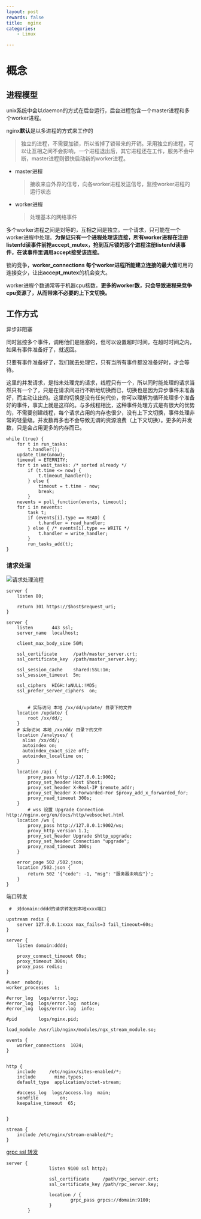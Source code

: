```yaml
---
layout: post
rewards: false
title:  nginx
categories:
    - Linux

---
```




# 概念

## 进程模型

unix系统中会以daemon的方式在后台运行，后台进程包含一个master进程和多个worker进程。

nginx**默认**是以多进程的方式来工作的

> 独立的进程，不需要加锁，所以省掉了锁带来的开销。采用独立的进程，可以让互相之间不会影响，一个进程退出后，其它进程还在工作，服务不会中断，master进程则很快启动新的worker进程。

- master进程  

  > 接收来自外界的信号，向各worker进程发送信号，监控worker进程的运行状态

- worker进程

  > 处理基本的网络事件 

多个worker进程之间是对等的，互相之间是独立。一个请求，只可能在一个worker进程中处理。**为保证只有一个进程处理该连接，所有worker进程在注册listenfd读事件前抢accept_mutex，抢到互斥锁的那个进程注册listenfd读事件，在读事件里调用accept接受该连接。**

锁的竞争，**worker_connections 每个worker进程所能建立连接的最大值**可用的连接变少，让出**accept_mutex**的机会变大。

worker进程个数通常等于机器cpu核数，**更多的worker数，只会导致进程来竞争cpu资源了，从而带来不必要的上下文切换。**

## 工作方式

异步非阻塞

同时监控多个事件，调用他们是阻塞的，但可以设置超时时间，在超时时间之内，如果有事件准备好了，就返回。

只要有事件准备好了，我们就去处理它，只有当所有事件都没准备好时，才会等待。

这里的并发请求，是指未处理完的请求，线程只有一个，所以同时能处理的请求当然只有一个了，只是在请求间进行不断地切换而已，切换也是因为异步事件未准备好，而主动让出的。这里的切换是没有任何代价，你可以理解为循环处理多个准备好的事件，事实上就是这样的。与多线程相比，这种事件处理方式是有很大的优势的，不需要创建线程，每个请求占用的内存也很少，没有上下文切换，事件处理非常的轻量级。并发数再多也不会导致无谓的资源浪费（上下文切换）。更多的并发数，只是会占用更多的内存而已。 

```
while (true) {
    for t in run_tasks:
        t.handler();
    update_time(&now);
    timeout = ETERNITY;
    for t in wait_tasks: /* sorted already */
        if (t.time <= now) {
            t.timeout_handler();
        } else {
            timeout = t.time - now;
            break;
        }
    nevents = poll_function(events, timeout);
    for i in nevents:
        task t;
        if (events[i].type == READ) {
            t.handler = read_handler;
        } else { /* events[i].type == WRITE */
            t.handler = write_handler;
        }
        run_tasks_add(t);
}
```

### 请求处理

![请求处理流程](https://tva1.sinaimg.cn/large/007S8ZIlgy1ggfv8wjsvdj30c60thwfm.jpg)





```nginx
server {
	listen 80;
	
	return 301 https://$host$request_uri;
}

server {
    listen       443 ssl;
    server_name  localhost;

    client_max_body_size 50M;

    ssl_certificate      /path/master_server.crt;
    ssl_certificate_key  /path/master_server.key;

    ssl_session_cache    shared:SSL:1m;
    ssl_session_timeout  5m;

    ssl_ciphers  HIGH:!aNULL:!MD5;
    ssl_prefer_server_ciphers  on;


		# 实际访问 本地 /xx/dd/update/ 目录下的文件
    location /update/ {
        root /xx/dd/;
    }
    # 实际访问 本地 /xx/dd/ 目录下的文件
  	location /analyses/ {
      alias /xx/dd/;
      autoindex on;
      autoindex_exact_size off;
      autoindex_localtime on;
	}

    location /api {
        proxy_pass http://127.0.0.1:9002;
        proxy_set_header Host $host;
        proxy_set_header X-Real-IP $remote_addr;
        proxy_set_header X-Forwarded-For $proxy_add_x_forwarded_for;
        proxy_read_timeout 300s;
    }
		# wss 设置 Upgrade Connection  http://nginx.org/en/docs/http/websocket.html
    location /ws {
        proxy_pass http://127.0.0.1:9002/ws;
        proxy_http_version 1.1;
        proxy_set_header Upgrade $http_upgrade;
        proxy_set_header Connection "upgrade";
        proxy_read_timeout 300s;
    }

    error_page 502 /502.json;
    location /502.json {
        return 502 '{"code": -1, "msg": "服务器未响应"}';
    }
}

```



端口转发

```nginx
 #  对domain:dddd的请求转发到本地xxxx端口

upstream redis {
    server 127.0.0.1:xxxx max_fails=3 fail_timeout=60s;
}

server {
    listen domain:dddd;

    proxy_connect_timeout 60s;
    proxy_timeout 300s;
    proxy_pass redis;
}
```



```nginx
#user  nobody;
worker_processes  1;

#error_log  logs/error.log;
#error_log  logs/error.log  notice;
#error_log  logs/error.log  info;

#pid        logs/nginx.pid;

load_module /usr/lib/nginx/modules/ngx_stream_module.so;

events {
    worker_connections  1024;
}


http {
    include     /etc/nginx/sites-enabled/*;
    include       mime.types;
    default_type  application/octet-stream;

    #access_log  logs/access.log  main;
    sendfile        on;
    keepalive_timeout  65;


}

stream {
    include /etc/nginx/stream-enabled/*;
}

```



[grpc ssl 转发](https://www.nginx.com/blog/nginx-1-13-10-grpc/)

```nginx
server {
                listen 9100 ssl http2;

                ssl_certificate     /path/rpc_server.crt;
                ssl_certificate_key /path/rpc_server.key;

                location / {
                        grpc_pass grpcs://domain:9100;
                }
        }

```

